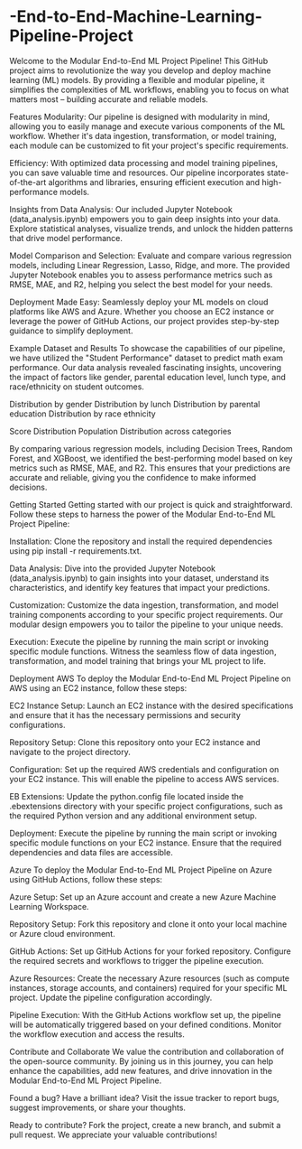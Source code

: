 # -End-to-End-Machine-Learning-Pipeline-Project
Welcome to the Modular End-to-End ML Project Pipeline! This GitHub project aims to revolutionize the way you develop and deploy machine learning (ML) models. By providing a flexible and modular pipeline, it simplifies the complexities of ML workflows, enabling you to focus on what matters most – building accurate and reliable models.

Features
Modularity: Our pipeline is designed with modularity in mind, allowing you to easily manage and execute various components of the ML workflow. Whether it's data ingestion, transformation, or model training, each module can be customized to fit your project's specific requirements.

Efficiency: With optimized data processing and model training pipelines, you can save valuable time and resources. Our pipeline incorporates state-of-the-art algorithms and libraries, ensuring efficient execution and high-performance models.

Insights from Data Analysis: Our included Jupyter Notebook (data_analysis.ipynb) empowers you to gain deep insights into your data. Explore statistical analyses, visualize trends, and unlock the hidden patterns that drive model performance.

Model Comparison and Selection: Evaluate and compare various regression models, including Linear Regression, Lasso, Ridge, and more. The provided Jupyter Notebook enables you to assess performance metrics such as RMSE, MAE, and R2, helping you select the best model for your needs.

Deployment Made Easy: Seamlessly deploy your ML models on cloud platforms like AWS and Azure. Whether you choose an EC2 instance or leverage the power of GitHub Actions, our project provides step-by-step guidance to simplify deployment.

Example Dataset and Results
To showcase the capabilities of our pipeline, we have utilized the "Student Performance" dataset to predict math exam performance. Our data analysis revealed fascinating insights, uncovering the impact of factors like gender, parental education level, lunch type, and race/ethnicity on student outcomes.

Distribution by gender Distribution by lunch Distribution by parental education Distribution by race ethnicity

Score Distribution Population Distribution across categories

By comparing various regression models, including Decision Trees, Random Forest, and XGBoost, we identified the best-performing model based on key metrics such as RMSE, MAE, and R2. This ensures that your predictions are accurate and reliable, giving you the confidence to make informed decisions.

Getting Started
Getting started with our project is quick and straightforward. Follow these steps to harness the power of the Modular End-to-End ML Project Pipeline:

Installation: Clone the repository and install the required dependencies using pip install -r requirements.txt.

Data Analysis: Dive into the provided Jupyter Notebook (data_analysis.ipynb) to gain insights into your dataset, understand its characteristics, and identify key features that impact your predictions.

Customization: Customize the data ingestion, transformation, and model training components according to your specific project requirements. Our modular design empowers you to tailor the pipeline to your unique needs.

Execution: Execute the pipeline by running the main script or invoking specific module functions. Witness the seamless flow of data ingestion, transformation, and model training that brings your ML project to life.

Deployment
AWS
To deploy the Modular End-to-End ML Project Pipeline on AWS using an EC2 instance, follow these steps:

EC2 Instance Setup: Launch an EC2 instance with the desired specifications and ensure that it has the necessary permissions and security configurations.

Repository Setup: Clone this repository onto your EC2 instance and navigate to the project directory.

Configuration: Set up the required AWS credentials and configuration on your EC2 instance. This will enable the pipeline to access AWS services.

EB Extensions: Update the python.config file located inside the .ebextensions directory with your specific project configurations, such as the required Python version and any additional environment setup.

Deployment: Execute the pipeline by running the main script or invoking specific module functions on your EC2 instance. Ensure that the required dependencies and data files are accessible.

Azure
To deploy the Modular End-to-End ML Project Pipeline on Azure using GitHub Actions, follow these steps:

Azure Setup: Set up an Azure account and create a new Azure Machine Learning Workspace.

Repository Setup: Fork this repository and clone it onto your local machine or Azure cloud environment.

GitHub Actions: Set up GitHub Actions for your forked repository. Configure the required secrets and workflows to trigger the pipeline execution.

Azure Resources: Create the necessary Azure resources (such as compute instances, storage accounts, and containers) required for your specific ML project. Update the pipeline configuration accordingly.

Pipeline Execution: With the GitHub Actions workflow set up, the pipeline will be automatically triggered based on your defined conditions. Monitor the workflow execution and access the results.

Contribute and Collaborate
We value the contribution and collaboration of the open-source community. By joining us in this journey, you can help enhance the capabilities, add new features, and drive innovation in the Modular End-to-End ML Project Pipeline.

Found a bug? Have a brilliant idea? Visit the issue tracker to report bugs, suggest improvements, or share your thoughts.

Ready to contribute? Fork the project, create a new branch, and submit a pull request. We appreciate your valuable contributions!

